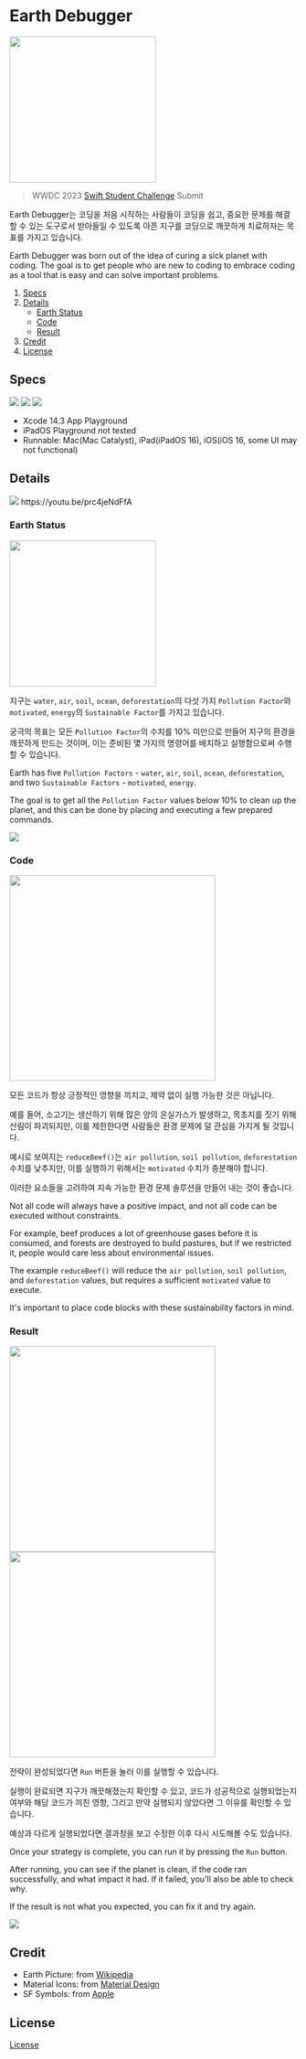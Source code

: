 
#  Earth Debugger

<img src="/res/app_icon.png" width="256px"/>

> WWDC 2023 [Swift Student Challenge](https://developer.apple.com/wwdc23/swift-student-challenge/) Submit

Earth Debugger는 코딩을 처음 시작하는 사람들이 코딩을 쉽고, 중요한 문제를 해결할 수 있는 도구로서 받아들일 수 있도록 아픈 지구를 코딩으로 깨끗하게 치료하자는 목표를 가지고 있습니다.

Earth Debugger was born out of the idea of curing a sick planet with coding. The goal is to get people who are new to coding to embrace coding as a tool that is easy and can solve important problems.

1. [Specs](#specs)
2. [Details](#details)
    - [Earth Status](#earth-status)
    - [Code](#code)
    - [Result](#result)
3. [Credit](#credit)
4. [License](#license)
  
## Specs

<a href="https://developer.apple.com/kr/swift/"><img src="https://img.shields.io/badge/Swift-FA7343?style=flat&logo=Swift&logoColor=white"/></a>
<a href="https://developer.apple.com/kr/xcode/swiftui/"><img src="https://img.shields.io/badge/SwiftUI-0D96F6?style=flat&logo=Swift&logoColor=black"/></a>
<a href="https://developer.apple.com/kr/xcode/"><img src="https://img.shields.io/badge/Xcode-147EFB?style=flat&logo=Xcode&logoColor=white"/></a>

- Xcode 14.3 App Playground
- iPadOS Playground not tested
- Runnable: Mac(Mac Catalyst), iPad(iPadOS 16), iOS(iOS 16, some UI may not functional)

## Details

<img src="/res/opening.gif"/>
https://youtu.be/prc4jeNdFfA

### Earth Status

<img src="/res/status.png" width="256px"/>

지구는 `water`, `air`, `soil`, `ocean`, `deforestation`의 다섯 가지 `Pollution Factor`와 `motivated`, `energy`의 `Sustainable Factor`를 가지고 있습니다.

궁극의 목표는 모든 `Pollution Factor`의 수치를 10% 미만으로 만들어 지구의 환경을 깨끗하게 만드는 것이며, 이는 준비된 몇 가지의 명령어를 배치하고 실행함으로써 수행할 수 있습니다.

Earth has five `Pollution Factors` - `water`, `air`, `soil`, `ocean`, `deforestation`, and two `Sustainable Factors` - `motivated`, `energy`.

The goal is to get all the `Pollution Factor` values below 10% to clean up the planet, and this can be done by placing and executing a few prepared commands.

<img src="/res/code_add.gif"/>

### Code

<img src="/res/code_sample.png" width="360px"/>

모든 코드가 항상 긍정적인 영향을 끼치고, 제약 없이 실행 가능한 것은 아닙니다.

예를 들어, 소고기는 생산하기 위해 많은 양의 온실가스가 발생하고, 목초지를 짓기 위해 산림이 파괴되지만, 이를 제한한다면 사람들은 환경 문제에 덜 관심을 가지게 될 것입니다. 

예시로 보여지는 `reduceBeef()`는 `air pollution`, `soil pollution`, `deforestation` 수치를 낮추지만, 이를 실행하기 위해서는 `motivated` 수치가 충분해야 합니다.

이러한 요소들을 고려하여 지속 가능한 환경 문제 솔루션을 만들어 내는 것이 좋습니다.

Not all code will always have a positive impact, and not all code can be executed without constraints.

For example, beef produces a lot of greenhouse gases before it is consumed, and forests are destroyed to build pastures, but if we restricted it, people would care less about environmental issues. 

The example `reduceBeef()` will reduce the `air pollution`, `soil pollution`, and `deforestation` values, but requires a sufficient `motivated` value to execute.

It's important to place code blocks with these sustainability factors in mind.

### Result

<div>
<img src="/res/earth_healthy.png" width="360px"/>
<img src="/res/code_fail.png" width="360px"/>
</div>

전략이 완성되었다면 `Run` 버튼을 눌러 이를 실행할 수 있습니다.

실행이 완료되면 지구가 깨끗해졌는지 확인할 수 있고, 코드가 성공적으로 실행되었는지 여부와 해당 코드가 끼친 영향, 그리고 만약 실행되지 않았다면 그 이유를 확인할 수 있습니다.

예상과 다르게 실행되었다면 결과창을 보고 수정한 이후 다시 시도해볼 수도 있습니다.

Once your strategy is complete, you can run it by pressing the `Run` button.

After running, you can see if the planet is clean, if the code ran successfully, and what impact it had. If it failed, you'll also be able to check why.

If the result is not what you expected, you can fix it and try again.

<img src="/res/debugging.gif"/>

## Credit
- Earth Picture: from [Wikipedia](https://ko.wikipedia.org/wiki/위성_사진)
- Material Icons: from [Material Design](https://fonts.google.com/icons)
- SF Symbols: from [Apple](https://developer.apple.com/design/resources/)

## License
[License](https://github.com/mgdgc/earth-debugger/blob/main/LICENSE)


